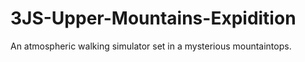 # 3JS-Upper-Mountains-Expidition
An atmospheric walking simulator set in a mysterious mountaintops. 
